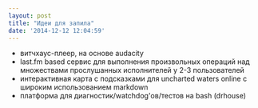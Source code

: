 ```yaml
---
layout: post
title: "Идеи для запила"
date: '2014-12-12 12:04:59'
---
```


- витчхаус-плеер, на основе audacity
- last.fm based сервис для выполнения произвольных операций над множествами прослушанных исполнителей у 2-3 пользователей
- интерактивная карта с подсказками для uncharted waters online с широким использованием markdown
- платформа для диагностик/watchdog'ов/тестов на bash (drhouse)